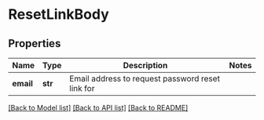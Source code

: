 # ResetLinkBody



## Properties
Name | Type | Description | Notes
------------ | ------------- | ------------- | -------------
**email** | **str** | Email address to request password reset link for | 

[[Back to Model list]](../README.md#documentation-for-models) [[Back to API list]](../README.md#documentation-for-api-endpoints) [[Back to README]](../README.md)


